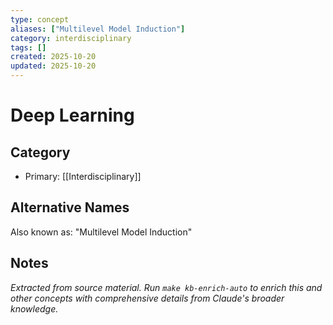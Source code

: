 ```yaml
---
type: concept
aliases: ["Multilevel Model Induction"]
category: interdisciplinary
tags: []
created: 2025-10-20
updated: 2025-10-20
---
```


# Deep Learning

## Category

- Primary: [[Interdisciplinary]]

## Alternative Names

Also known as: "Multilevel Model Induction"

## Notes

*Extracted from source material. Run `make kb-enrich-auto` to enrich this and other concepts with comprehensive details from Claude's broader knowledge.*
